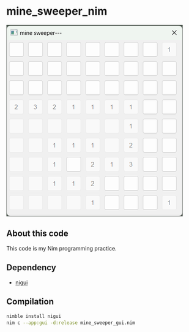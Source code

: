 # mine_sweeper_nim

![GUI image](gui_image.png)

## About this code

This code is my Nim programming practice.

## Dependency

- [nigui](https://github.com/simonkrauter/NiGui)

## Compilation

```bash
nimble install nigui
nim c --app:gui -d:release mine_sweeper_gui.nim
```